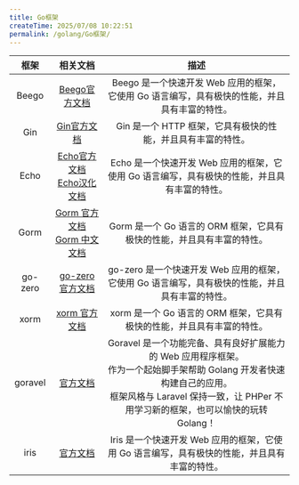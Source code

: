 ```yaml
---
title: Go框架
createTime: 2025/07/08 10:22:51
permalink: /golang/Go框架/
---
```





| 框架 | 相关文档 | 描述 |
| :---: | :---: | :---: |
| Beego | [Beego官方文档](https://beego.me/) | Beego 是一个快速开发 Web 应用的框架，它使用 Go 语言编写，具有极快的性能，并且具有丰富的特性。 |
| Gin | [Gin官方文档](https://gin-gonic.com/zh-cn/docs/) | Gin 是一个 HTTP 框架，它具有极快的性能，并且具有丰富的特性。 |
| Echo | [Echo官方文档](https://echo.labstack.com/) </br> [Echo汉化文档](https://echo.laily.net/) | Echo 是一个快速开发 Web 应用的框架，它使用 Go 语言编写，具有极快的性能，并且具有丰富的特性。 |
| Gorm | [Gorm 官方文档](https://gorm.io/zh_CN/) </br>  [Gorm 中文文档](https://learnku.com/docs/gorm/v2) | Gorm 是一个 Go 语言的 ORM 框架，它具有极快的性能，并且具有丰富的特性。 |
| go-zero | [go-zero 官方文档](https://go-zero.dev/cn/) | go-zero 是一个快速开发 Web 应用的框架，它使用 Go 语言编写，具有极快的性能，并且具有丰富的特性。 |
| xorm | [xorm 官方文档](https://xorm.io/zh-cn/) | xorm 是一个 Go 语言的 ORM 框架，它具有极快的性能，并且具有丰富的特性。 |
|goravel| [官方文档](https://www.goravel.dev/zh/) | Goravel 是一个功能完备、具有良好扩展能力的 Web 应用程序框架。</br> 作为一个起始脚手架帮助 Golang 开发者快速构建自己的应用。</br> 框架风格与 Laravel 保持一致，让 PHPer 不用学习新的框架，也可以愉快的玩转 Golang！ |
|iris | [官方文档](https://docs.iris-go.com/zh-cn/) | Iris 是一个快速开发 Web 应用的框架，它使用 Go 语言编写，具有极快的性能，并且具有丰富的特性。 |
